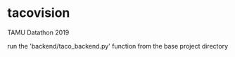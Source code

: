 # tacovision
TAMU Datathon 2019

run the 'backend/taco_backend.py' function from the base project directory
